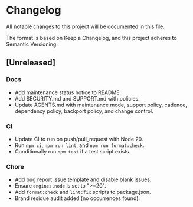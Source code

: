 # Changelog

All notable changes to this project will be documented in this file.

The format is based on Keep a Changelog, and this project adheres to Semantic Versioning.

## [Unreleased]

### Docs
- Add maintenance status notice to README.
- Add SECURITY.md and SUPPORT.md with policies.
- Update AGENTS.md with maintenance mode, support policy, cadence, dependency policy, backport policy, and change control.

### CI
- Update CI to run on push/pull_request with Node 20.
- Run `npm ci`, `npm run lint`, and `npm run format:check`.
- Conditionally run `npm test` if a test script exists.

### Chore
- Add bug report issue template and disable blank issues.
- Ensure `engines.node` is set to ">=20".
- Add `format:check` and `lint:fix` scripts to package.json.
- Brand residue audit added (no occurrences found).


